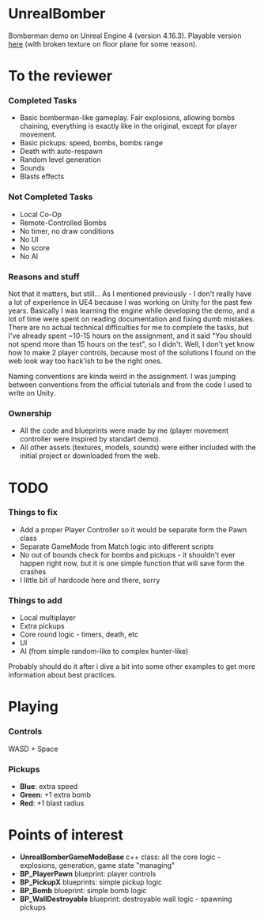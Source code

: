 # UnrealBomber
Bomberman demo on Unreal Engine 4 (version 4.16.3).
Playable version [here](http://xorboo.com/games/unreal-bomber/) (with broken texture on floor plane for some reason).

# To the reviewer
### Completed Tasks
* Basic bomberman-like gameplay. Fair explosions, allowing bombs chaining, everything is exactly like in the original, except for player movement.
* Basic pickups: speed, bombs, bombs range
* Death with auto-respawn
* Random level generation
* Sounds
* Blasts effects

### Not Completed Tasks
* Local Co-Op
* Remote-Controlled Bombs
* No timer, no draw conditions
* No UI
* No score
* No AI

### Reasons and stuff
Not that it matters, but still... As I mentioned previously - I don't really have a lot of experience in UE4 because I was working on Unity for the past few years. Basically I was learning the engine while developing the demo, and a lot of time were spent on reading documentation and fixing dumb mistakes. There are no actual technical difficulties for me to complete the tasks, but I've already spent ~10-15 hours on the assignment, and it said "You should not spend more than 15 hours on the test", so I didn't. Well, I don't yet know how to make 2 player controls, because most of the solutions I found on the web look way too hack'ish to be the right ones.

Naming conventions are kinda weird in the assignment. I was jumping between conventions from the official tutorials and from the code I used to write on Unity.

### Ownership
* All the code and blueprints were made by me (player movement controller were inspired by standart demo).
* All other assets (textures, models, sounds) were either included with the initial project or downloaded from the web.

# TODO
### Things to fix
* Add a proper Player Controller so it would be separate form the Pawn class
* Separate GameMode from Match logic into different scripts
* No out of bounds check for bombs and pickups - it shouldn't ever happen right now, but it is one simple function that will save form the crashes
* I little bit of hardcode here and there, sorry

### Things to add
* Local multiplayer
* Extra pickups
* Core round logic - timers, death, etc
* UI
* AI (from simple random-like to complex hunter-like)

Probably should do it after i dive a bit into some other examples to get more information about best practices.

# Playing
### Controls
WASD + Space
### Pickups
* **Blue**: extra speed
* **Green**: +1 extra bomb
* **Red**: +1 blast radius

# Points of interest
* **UnrealBomberGameModeBase** c++ class: all the core logic - explosions, generation, game state "managing"
* **BP_PlayerPawn** blueprint: player controls
* **BP_PickupX** blueprints: simple pickup logic
* **BP_Bomb** blueprint: simple bomb logic
* **BP_WallDestroyable** blueprint: destroyable wall logic - spawning pickups
